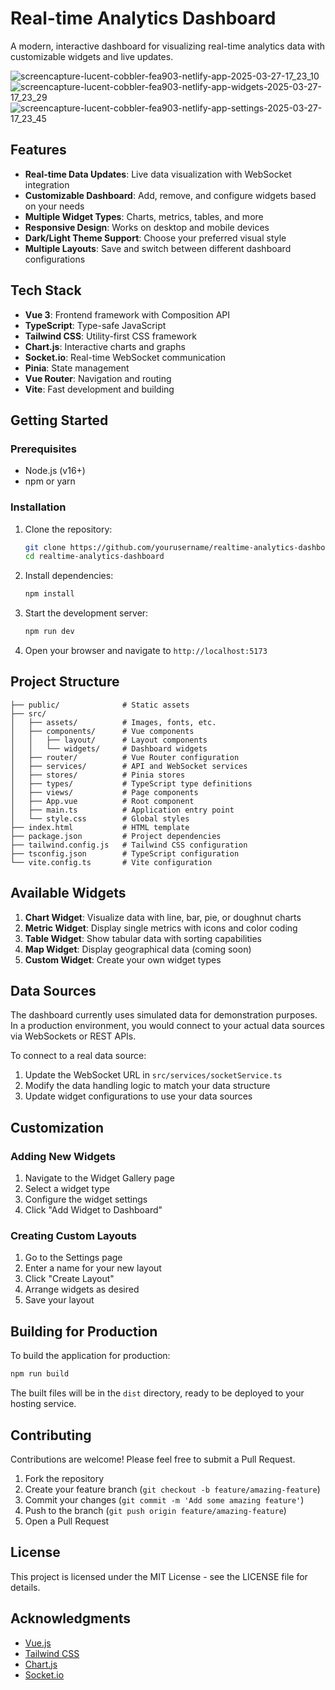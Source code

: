 # Real-time Analytics Dashboard

A modern, interactive dashboard for visualizing real-time analytics data with customizable widgets and live updates.

![screencapture-lucent-cobbler-fea903-netlify-app-2025-03-27-17_23_10](https://github.com/user-attachments/assets/18b1d2c3-bf83-4b87-b9bc-83ec6a6a8c5d)
![screencapture-lucent-cobbler-fea903-netlify-app-widgets-2025-03-27-17_23_29](https://github.com/user-attachments/assets/c2a43514-ea70-4362-b838-3136355143dc)
![screencapture-lucent-cobbler-fea903-netlify-app-settings-2025-03-27-17_23_45](https://github.com/user-attachments/assets/427650c6-13ba-4abe-826c-fe90db70b655)


## Features

- **Real-time Data Updates**: Live data visualization with WebSocket integration
- **Customizable Dashboard**: Add, remove, and configure widgets based on your needs
- **Multiple Widget Types**: Charts, metrics, tables, and more
- **Responsive Design**: Works on desktop and mobile devices
- **Dark/Light Theme Support**: Choose your preferred visual style
- **Multiple Layouts**: Save and switch between different dashboard configurations

## Tech Stack

- **Vue 3**: Frontend framework with Composition API
- **TypeScript**: Type-safe JavaScript
- **Tailwind CSS**: Utility-first CSS framework
- **Chart.js**: Interactive charts and graphs
- **Socket.io**: Real-time WebSocket communication
- **Pinia**: State management
- **Vue Router**: Navigation and routing
- **Vite**: Fast development and building

## Getting Started

### Prerequisites

- Node.js (v16+)
- npm or yarn

### Installation

1. Clone the repository:
   ```bash
   git clone https://github.com/yourusername/realtime-analytics-dashboard.git
   cd realtime-analytics-dashboard
   ```

2. Install dependencies:
   ```bash
   npm install
   ```

3. Start the development server:
   ```bash
   npm run dev
   ```

4. Open your browser and navigate to `http://localhost:5173`

## Project Structure

```
├── public/              # Static assets
├── src/
│   ├── assets/          # Images, fonts, etc.
│   ├── components/      # Vue components
│   │   ├── layout/      # Layout components
│   │   └── widgets/     # Dashboard widgets
│   ├── router/          # Vue Router configuration
│   ├── services/        # API and WebSocket services
│   ├── stores/          # Pinia stores
│   ├── types/           # TypeScript type definitions
│   ├── views/           # Page components
│   ├── App.vue          # Root component
│   ├── main.ts          # Application entry point
│   └── style.css        # Global styles
├── index.html           # HTML template
├── package.json         # Project dependencies
├── tailwind.config.js   # Tailwind CSS configuration
├── tsconfig.json        # TypeScript configuration
└── vite.config.ts       # Vite configuration
```

## Available Widgets

1. **Chart Widget**: Visualize data with line, bar, pie, or doughnut charts
2. **Metric Widget**: Display single metrics with icons and color coding
3. **Table Widget**: Show tabular data with sorting capabilities
4. **Map Widget**: Display geographical data (coming soon)
5. **Custom Widget**: Create your own widget types

## Data Sources

The dashboard currently uses simulated data for demonstration purposes. In a production environment, you would connect to your actual data sources via WebSockets or REST APIs.

To connect to a real data source:

1. Update the WebSocket URL in `src/services/socketService.ts`
2. Modify the data handling logic to match your data structure
3. Update widget configurations to use your data sources

## Customization

### Adding New Widgets

1. Navigate to the Widget Gallery page
2. Select a widget type
3. Configure the widget settings
4. Click "Add Widget to Dashboard"

### Creating Custom Layouts

1. Go to the Settings page
2. Enter a name for your new layout
3. Click "Create Layout"
4. Arrange widgets as desired
5. Save your layout

## Building for Production

To build the application for production:

```bash
npm run build
```

The built files will be in the `dist` directory, ready to be deployed to your hosting service.

## Contributing

Contributions are welcome! Please feel free to submit a Pull Request.

1. Fork the repository
2. Create your feature branch (`git checkout -b feature/amazing-feature`)
3. Commit your changes (`git commit -m 'Add some amazing feature'`)
4. Push to the branch (`git push origin feature/amazing-feature`)
5. Open a Pull Request

## License

This project is licensed under the MIT License - see the LICENSE file for details.

## Acknowledgments

- [Vue.js](https://vuejs.org/)
- [Tailwind CSS](https://tailwindcss.com/)
- [Chart.js](https://www.chartjs.org/)
- [Socket.io](https://socket.io/)
